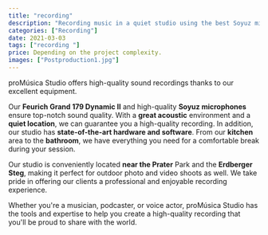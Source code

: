 ```yaml
---
title: "recording"
description: "Recording music in a quiet studio using the best Soyuz microphones."
categories: ["Recording"]
date: 2021-03-03
tags: ["recording "]
price: Depending on the project complexity.
images: ["Postproduction1.jpg"]
---
```


proMúsica Studio offers high-quality sound recordings thanks to our excellent equipment.<br>

Our **Feurich Grand 179 Dynamic II** and high-quality **Soyuz microphones** ensure top-notch sound quality. With a **great acoustic** environment and a **quiet location**, we can guarantee you a high-quality recording. In addition, our studio has **state-of-the-art hardware and software**. From our **kitchen** area to the **bathroom**, we have everything you need for a comfortable break during your session.

Our studio is conveniently located **near the Prater** Park and the **Erdberger Steg**, making it perfect for outdoor photo and video shoots as well. We take pride in offering our clients a professional and enjoyable recording experience.

Whether you're a musician, podcaster, or voice actor, proMúsica Studio has the tools and expertise to help you create a high-quality recording that you'll be proud to share with the world.
